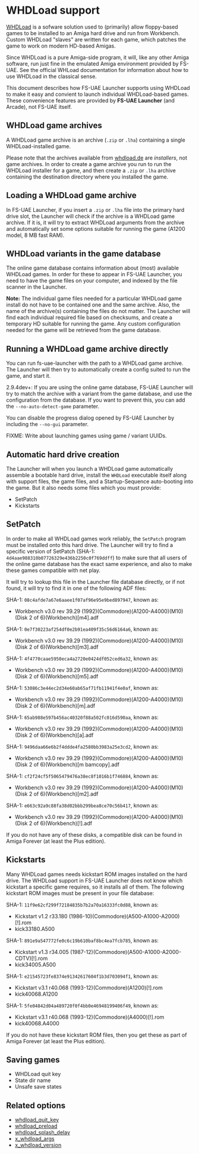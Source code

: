 # WHDLoad support

[WHDLoad](http://whdload.de/) is a sofware solution used to (primarily)
allow floppy-based games to be installed to an Amiga hard drive and run
from Workbench. Custom WHDLoad "slaves" are written for each game, which
patches the game to work on modern HD-based Amigas.

Since WHDLoad is a pure Amiga-side program, it will, like any other Amiga
software, run just fine in the emulated Amiga environment provided by FS-UAE.
See the official WHLoad documentation for information about how to use WHDLoad
in the classical sense.

This document describes how FS-UAE Launcher supports using WHDLoad to
make it easy and convient to launch individual WHDLoad-based games. These
convenience features are provided by **FS-UAE Launcher** (and Arcade), not
FS-UAE itself.

## WHDLoad game archives

A WHDLoad game archive is an archive (`.zip` or `.lha`) containing a single
WHDLoad-installed game.

Please note that the archives available from [whdload.de](http://whdload.de/)
are _installers_, not game archives. In order to create a game archive you
run to run the WHDLoad installer for a game, and then create a `.zip` or
`.lha` archive containing the destination directory where you installed the
game.

## Loading a WHDLoad game archive

In FS-UAE Launcher, if you insert a `.zip` or `.lha` file into the primary
hard drive slot, the Launcher will check if the archive is a WHDLoad game
archive. If it is, it will try to extract WHDLoad arguments from the archive
and automatically set some options suitable for running the game (A1200
model, 8 MB fast RAM).

## WHDLoad variants in the game database

The online game database contains information about (most) available
WHDLoad games. In order for these to appear in FS-UAE Launcher, you need
to have the game files on your computer, and indexed by the file scanner
in the Launcher.

**Note:** The individual game files needed for a particular WHDLoad game
install do not have to be contained one and the same archive. Also, the name
of the archive(s) containing the files do not matter. The Launcher will find
each individual required file based on checksums, and create a temporary
HD suitable for running the game. Any custom configuration needed for the
game will be retrieved from the game database.

## Running a WHDLoad game archive directly

You can run fs-uae-launcher with the path to a WHDLoad game archive.
The Launcher will then try to automatically create a config suited to run
the game, and start it.

2.9.4dev+: If you are using the online game database, FS-UAE Launcher will
try to match the archive with a variant from the game database, and use the
configuration from the database. If you want to prevent this, you can add the
`--no-auto-detect-game` parameter.

You can disable the progress dialog opened by FS-UAE Launcher by including
the `--no-gui` parameter.

FIXME: Write about launching games using game / variant UUIDs.

## Automatic hard drive creation

The Launcher will when you launch a WHDLoad game automatically assemble a 
bootable hard drive, install the `WHDLoad` executable itself along with
support files, the game files, and a Startup-Sequence auto-booting into the
game. But it also needs some files which you must provide:

- SetPatch
- Kickstarts

## SetPatch

In order to make all WHDLoad games work reliably, the `SetPatch` program must
be installed onto this hard drive. The Launcher will try to find a specific
version of SetPatch (SHA-1: `4d4aae988310b07726329e436b2250c0f769ddff`) to
make sure that all users of the online game database has the exact same
experience, and also to make these games compatible with net play.

It will try to lookup this file in the Launcher file database directly, or if
not found, it will try to find it in one of the following ADF files:

SHA-1: `08c4afde7a67e6aaee1f07af96e95e9bed897947`, known as:
- Workbench v3.0 rev 39.29 (1992)(Commodore)(A1200-A4000)(M10)
  (Disk 2 of 6)(Workbench)[m4].adf

SHA-1: `0e7f30223af254df0e2b91ea409f35c56d6164a6`, known as:
- Workbench v3.0 rev 39.29 (1992)(Commodore)(A1200-A4000)(M10)
  (Disk 2 of 6)(Workbench)[m3].adf

SHA-1: `4f4770caae5950eca4a2720e0424df052ced6a32`, known as:
- Workbench v3.0 rev 39.29 (1992)(Commodore)(A1200-A4000)(M10)
  (Disk 2 of 6)(Workbench)[m5].adf

SHA-1: `53086c3e44ec2d34e60ab65af71fb11941f4e0af`, known as:
- Workbench v3.0 rev 39.29 (1992)(Commodore)(A1200-A4000)(M10)
  (Disk 2 of 6)(Workbench)[m].adf

SHA-1: `65ab988e597b456ac40320f88a502fc016d590aa`, known as:
- Workbench v3.0 rev 39.29 (1992)(Commodore)(A1200-A4000)(M10)
  (Disk 2 of 6)(Workbench)[a].adf

SHA-1: `9496daa66e6b2f4ddde4fa2580bb3983a25e3cd2`, known as:
- Workbench v3.0 rev 39.29 (1992)(Commodore)(A1200-A4000)(M10)
  (Disk 2 of 6)(Workbench)[m bamcopy].adf

SHA-1: `cf2f24cf5f5065479476a38ec8f1016b1f746884`, known as:
- Workbench v3.0 rev 39.29 (1992)(Commodore)(A1200-A4000)(M10)
  (Disk 2 of 6)(Workbench)[m2].adf

SHA-1: `e663c92a9c88fa38d02bbb299bea8ce70c56b417`, known as:
- Workbench v3.0 rev 39.29 (1992)(Commodore)(A1200-A4000)(M10)
  (Disk 2 of 6)(Workbench)[!].adf

If you do not have any of these disks, a compatible disk can be found in
Amiga Forever (at least the Plus edition).

## Kickstarts

Many WHDLoad games needs kickstart ROM images installed on the hard drive.
The WHDLoad support in FS-UAE Launcher does not know which kickstart a
specific game requires, so it installs all of them. The following kickstart
ROM images must be present in your file database:

SHA-1: `11f9e62cf299f72184835b7b2a70a16333fc0d88`, known as:
- Kickstart v1.2 r33.180 (1986-10)(Commodore)(A500-A1000-A2000)[!].rom
- kick33180.A500

SHA-1: `891e9a547772fe0c6c19b610baf8bc4ea7fcb785`, known as:
- Kickstart v1.3 r34.005 (1987-12)(Commodore)(A500-A1000-A2000-CDTV)[!].rom
- kick34005.A500

SHA-1: `e21545723fe8374e91342617604f1b3d703094f1`, known as:
- Kickstart v3.1 r40.068 (1993-12)(Commodore)(A1200)[!].rom
- kick40068.A1200

SHA-1: `5fe04842d04a489720f0f4bb0e46948199406f49`, known as:
- Kickstart v3.1 r40.068 (1993-12)(Commodore)(A4000)[!].rom
- kick40068.A4000

If you do not have these kickstart ROM files, then you get these as part of
Amiga Forever (at least the Plus edition).

## Saving games

- WHDLoad quit key
- State dir name
- Unsafe save states

## Related options

- [whdload_quit_key](options/whdload-quit-key.md)
- [whdload_preload](options/whdload-preload.md)
- [whdload_splash_delay](options/whdload-splash-delay.md)
- [x_whdload_args](options/x_whdload-args.md)
- [x_whdload_version](options/x_whdload-version.md)
